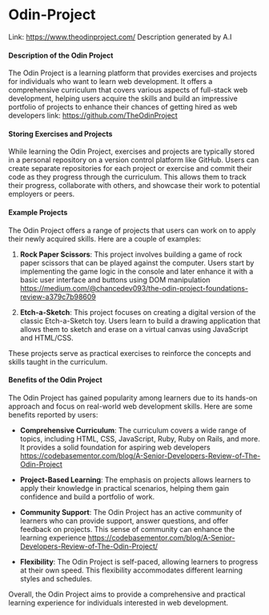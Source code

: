 # Odin-Project
Link: https://www.theodinproject.com/
Description generated by A.I

#### Description of the Odin Project

The Odin Project is a learning platform that provides exercises and projects for individuals who want to learn web development. It offers a comprehensive curriculum that covers various aspects of full-stack web development, helping users acquire the skills and build an impressive portfolio of projects to enhance their chances of getting hired as web developers link: https://github.com/TheOdinProject

#### Storing Exercises and Projects

While learning the Odin Project, exercises and projects are typically stored in a personal repository on a version control platform like GitHub. Users can create separate repositories for each project or exercise and commit their code as they progress through the curriculum. This allows them to track their progress, collaborate with others, and showcase their work to potential employers or peers.

#### Example Projects

The Odin Project offers a range of projects that users can work on to apply their newly acquired skills. Here are a couple of examples:

1. **Rock Paper Scissors**: This project involves building a game of rock paper scissors that can be played against the computer. Users start by implementing the game logic in the console and later enhance it with a basic user interface and buttons using DOM manipulation https://medium.com/@chancedev093/the-odin-project-foundations-review-a379c7b98609

2. **Etch-a-Sketch**: This project focuses on creating a digital version of the classic Etch-a-Sketch toy. Users learn to build a drawing application that allows them to sketch and erase on a virtual canvas using JavaScript and HTML/CSS.

These projects serve as practical exercises to reinforce the concepts and skills taught in the curriculum.

#### Benefits of the Odin Project

The Odin Project has gained popularity among learners due to its hands-on approach and focus on real-world web development skills. Here are some benefits reported by users:

- **Comprehensive Curriculum**: The curriculum covers a wide range of topics, including HTML, CSS, JavaScript, Ruby, Ruby on Rails, and more. It provides a solid foundation for aspiring web developers https://codebasementor.com/blog/A-Senior-Developers-Review-of-The-Odin-Project

- **Project-Based Learning**: The emphasis on projects allows learners to apply their knowledge in practical scenarios, helping them gain confidence and build a portfolio of work.

- **Community Support**: The Odin Project has an active community of learners who can provide support, answer questions, and offer feedback on projects. This sense of community can enhance the learning experience https://codebasementor.com/blog/A-Senior-Developers-Review-of-The-Odin-Project/

- **Flexibility**: The Odin Project is self-paced, allowing learners to progress at their own speed. This flexibility accommodates different learning styles and schedules.

Overall, the Odin Project aims to provide a comprehensive and practical learning experience for individuals interested in web development.

